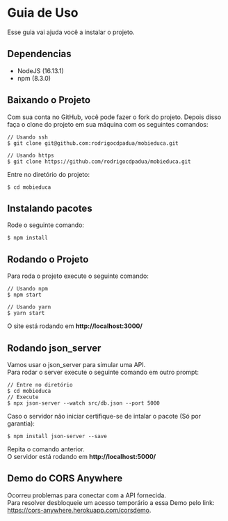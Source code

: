 # Guia de Uso
Esse guia vai ajuda você a instalar o projeto.

## Dependencias
* NodeJS (16.13.1)
* npm (8.3.0)

## Baixando o Projeto
Com sua conta no GitHub, você pode fazer o fork do projeto.
Depois disso faça o clone do projeto em sua máquina com os seguintes comandos:
```shell
// Usando ssh
$ git clone git@github.com:rodrigocdpadua/mobieduca.git

// Usando https
$ git clone https://github.com/rodrigocdpadua/mobieduca.git
```
Entre no diretório do projeto:
```shell
$ cd mobieduca
```
## Instalando pacotes
Rode o seguinte comando:
```shell
$ npm install
```
## Rodando o Projeto
Para roda o projeto execute o seguinte comando:
```shell
// Usando npm
$ npm start

// Usando yarn
$ yarn start
```
O site está rodando em **http://localhost:3000/**
## Rodando json_server
Vamos usar o json_server para simular uma API.<br />
Para rodar o server execute o seguinte comando em outro prompt:
```shell
// Entre no diretório
$ cd mobieduca
// Execute
$ npx json-server --watch src/db.json --port 5000
```
Caso o servidor não iniciar certifique-se de intalar o pacote (Só por garantia):
```shell
$ npm install json-server --save
```
Repita o comando anterior.<br />
O servidor está rodando em **http://localhost:5000/**
## Demo do CORS Anywhere
Ocorreu problemas para conectar com a API fornecida.<br />
Para resolver desbloqueie um acesso temporário a essa Demo pelo link: https://cors-anywhere.herokuapp.com/corsdemo.